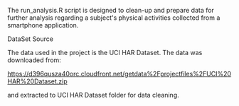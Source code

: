 The run_analysis.R script is designed to clean-up and prepare data for further analysis regarding a subject's physical activities collected from a smartphone application.

DataSet Source

The data used in the project is the UCI HAR Dataset.
The data was downloaded from:

https://d396qusza40orc.cloudfront.net/getdata%2Fprojectfiles%2FUCI%20HAR%20Dataset.zip

and extracted to UCI HAR Dataset folder for data cleaning.

